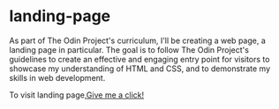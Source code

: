 # landing-page

As part of The Odin Project's curriculum, I'll be creating a web page, a 
landing page in particular.
The goal is to follow The Odin Project's guidelines to create
an effective and engaging entry point for visitors to showcase my
understanding of HTML and CSS, and to demonstrate my skills in
web development.

To visit landing page,[Give me a click!]( https://daebakuser.github.io/landing-page/)